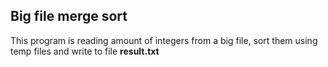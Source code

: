## Big file merge sort
This program is reading amount of integers from a big file, sort them using temp files and write to file **result.txt**